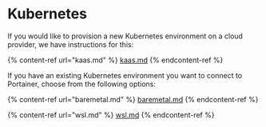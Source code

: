 # Kubernetes

If you would like to provision a new Kubernetes environment on a cloud provider, we have instructions for this:

{% content-ref url="kaas.md" %}
[kaas.md](kaas.md)
{% endcontent-ref %}

If you have an existing Kubernetes environment you want to connect to Portainer, choose from the following options:

{% content-ref url="baremetal.md" %}
[baremetal.md](baremetal.md)
{% endcontent-ref %}

{% content-ref url="wsl.md" %}
[wsl.md](wsl.md)
{% endcontent-ref %}

